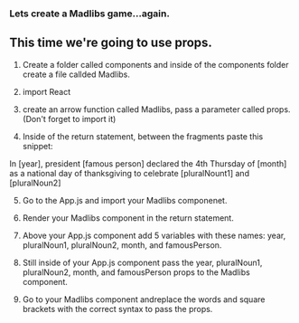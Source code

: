 ### Lets create a Madlibs game...again.

## This time we're going to use props.

1. Create a folder called components and inside of the components folder create a file callded Madlibs.

2. import React

3. create an arrow function called Madlibs, pass a parameter called props. (Don't forget to import it)

4. Inside of the return statement, between the fragments paste this snippet:

<p>In [year], president [famous person] declared the 4th Thursday of [month] as a national day of thanksgiving to celebrate [pluralNount1] and [pluralNoun2]<p>

5. Go to the App.js and import your Madlibs componenet.

6. Render your Madlibs component in the return statement.

7. Above your App.js component add 5 variables with these names: year, pluralNoun1, pluralNoun2, month, and famousPerson.

8. Still inside of your App.js component pass the year, pluralNoun1, pluralNoun2, month, and famousPerson props to the Madlibs component.

9. Go to your Madlibs component andreplace the words and square brackets with the correct syntax to pass the props.


